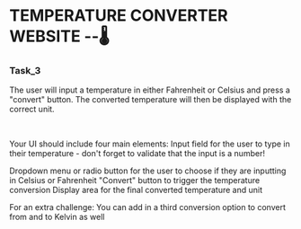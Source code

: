 # TEMPERATURE CONVERTER WEBSITE --🌡️

<h3>Task_3</h3>

<p>The user will input a temperature in either Fahrenheit or Celsius and press a "convert" button. The converted temperature will then be displayed with the correct unit.</p><br>

<p>Your UI should include four main elements:
Input field for the user to type in their temperature - don't forget to validate that the input is a number!</p>

<p>Dropdown menu or radio button for the user to choose if they are inputting in Celsius or Fahrenheit
"Convert" button to trigger the temperature conversion
Display area for the final converted temperature and unit</p>

<p>For an extra challenge: You can add in a third conversion option to convert from and to Kelvin as well</p>

